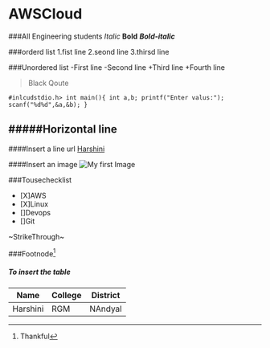 # AWSCloud
###All Engineering students
*Italic*
**Bold**
***Bold-italic***

###orderd list
1.fist line
2.seond line
3.thirsd line

###Unordered list
-First line
-Second line
+Third line
+Fourth line

>Black Qoute


`#inlcudstdio.h>
int main(){
int a,b;
printf("Enter valus:");
scanf("%d%d",&a,&b);
}`

#####Horizontal line
----

####Insert a line url
[Harshini](https://google.com)

####Insert an image
![My first Image](https://www.google.com/imgres?q=nature%20drawing&imgurl=https%3A%2F%2Flookaside.fbsbx.com%2Flookaside%2Fcrawler%2Fmedia%2F%3Fmedia_id%3D389854700564897&imgrefurl=https%3A%2F%2Fwww.facebook.com%2F100086211094170%2Fposts%2Fattractive-nature-drawing-art-ideas-for-everyone%2F389855457231488%2F&docid=e3F3-38zk2Ph2M&tbnid=2tP2nKNyQ8rN9M&vet=12ahUKEwiEofrzleuNAxVowTgGHRpPF6oQM3oECBwQAA..i&w=633&h=634&hcb=2&ved=2ahUKEwiEofrzleuNAxVowTgGHRpPF6oQM3oECBwQAA)

###Tousechecklist
- [X]AWS
- [X]Linux
- []Devops
- []Git

~StrikeThrough~

###Footnode[^1]
[^1]:Thankful

##### To insert the table
|Name|College|District|
|----|---|---|
|Harshini|RGM|NAndyal|
